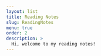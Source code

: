 ```yaml
---
layout: list
title: Reading Notes
slug: ReadingNotes
menu: true
order: 2
description: >
  Hi, welcome to my reading notes!
---
```

